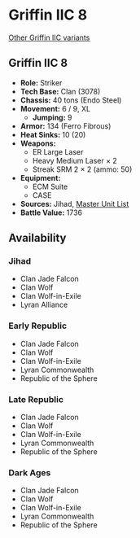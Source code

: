 # Griffin IIC 8

[Other Griffin IIC variants](../griffin_iic.md)

## Griffin IIC 8
- **Role:** Striker
- **Tech Base:** Clan (3078)
- **Chassis:** 40 tons (Endo Steel)
- **Movement:** 6 / 9, XL
  - **Jumping:** 9
- **Armor:** 134 (Ferro Fibrous)
- **Heat Sinks:** 10 (20)
- **Weapons:**
  - ER Large Laser
  - Heavy Medium Laser × 2
  - Streak SRM 2 × 2 (ammo: 50)
- **Equipment:**
  - ECM Suite
  - CASE
- **Sources:** Jihad, [Master Unit List](http://masterunitlist.info/Unit/Details/1317/griffin-iic-8)
- **Battle Value:** 1736

## Availability

### Jihad
- Clan Jade Falcon
- Clan Wolf
- Clan Wolf-in-Exile
- Lyran Alliance

### Early Republic
- Clan Jade Falcon
- Clan Wolf
- Clan Wolf-in-Exile
- Lyran Commonwealth
- Republic of the Sphere

### Late Republic
- Clan Jade Falcon
- Clan Wolf
- Clan Wolf-in-Exile
- Lyran Commonwealth
- Republic of the Sphere

### Dark Ages
- Clan Jade Falcon
- Clan Wolf
- Clan Wolf-in-Exile
- Lyran Commonwealth
- Republic of the Sphere

